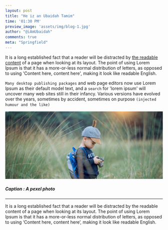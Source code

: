 ```yaml
---
layout: post
title: "He iz an Ubaidah Tamim"
time: '01:30 PM'
preview_image: 'assets/img/blog-1.jpg'
author: "@iAmUbaidah"
comments: true
meta: "Springfield"
---
```


It is a long established fact that a reader will be distracted by [the readable content](#) of a page when looking at its layout. The point of using Lorem Ipsum is that it has a more-or-less normal distribution of letters, as opposed to using 'Content here, content here', making it look like readable English.

 `Many desktop publishing packages` and web page editors now use Lorem Ipsum as their default model text, and a `search` for 'lorem ipsum' will uncover many web sites still in their infancy. Various versions have evolved over the years, sometimes by accident, sometimes on purpose `(injected humour and the like)`

![This iz just test image](/assets/img/blog-2-0.jpg)
##### **Caption** : A pexel photo
---

It is a long established fact that a reader will be distracted by the readable content of a page when looking at its layout. The point of using Lorem Ipsum is that it has a more-or-less normal distribution of letters, as opposed to using ‘Content here, content here’, making it look like readable English.

